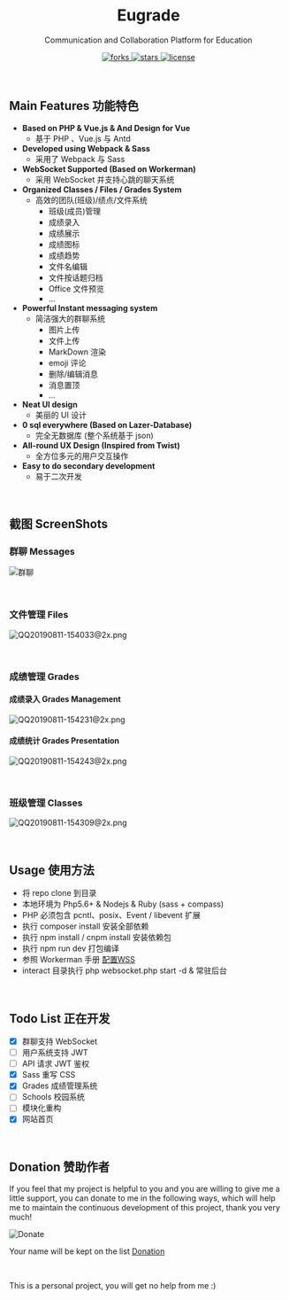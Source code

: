 <div align="center">
  <h1>Eugrade</h1>
  <p>Communication and Collaboration Platform for Education</p>
  <a href="https://github.com/HelipengTony/pokers">
    <img src="https://img.shields.io/github/forks/HelipengTony/pokers.svg" alt="forks">
  </a>

  <a href="https://github.com/HelipengTony/pokers">
    <img src="https://img.shields.io/github/stars/HelipengTony/pokers.svg" alt="stars">
  </a>

  <a href="https://github.com/HelipengTony/pokers">
    <img src="https://img.shields.io/github/license/HelipengTony/pokers.svg" alt="license">
  </a>
</div>

<br/>

<br/>

## Main Features 功能特色
+ **Based on PHP & Vue.js & And Design for Vue**
  - 基于 PHP 、Vue.js 与 Antd
+ **Developed using Webpack & Sass**
  - 采用了 Webpack 与 Sass
+ **WebSocket Supported (Based on Workerman)**
  - 采用 WebSocket 并支持心跳的聊天系统
+ **Organized Classes / Files / Grades System**
  - 高效的团队(班级)/绩点/文件系统
    - 班级(成员)管理
    - 成绩录入
    - 成绩展示
    - 成绩图标
    - 成绩趋势
    - 文件名编辑
    - 文件按话题归档
    - Office 文件预览
    - ...
+ **Powerful Instant messaging system**
  - 简洁强大的群聊系统
    - 图片上传
    - 文件上传
    - MarkDown 渲染
    - emoji 评论
    - 删除/编辑消息
    - 消息置顶
    - ...
+ **Neat UI design**
  - 美丽的 UI 设计
+ **0 sql everywhere (Based on Lazer-Database)**
  - 完全无数据库 (整个系统基于 json)
+ **All-round UX Design (Inspired from Twist)**
  - 全方位多元的用户交互操作
+ **Easy to do secondary development**
  - 易于二次开发

<br/>

## 截图 ScreenShots

### 群聊 Messages
![群聊](https://i.loli.net/2019/08/11/9mlG8aY1pk26vVc.png)

<br/>

### 文件管理 Files
![QQ20190811-154033@2x.png](https://i.loli.net/2019/08/11/7TrzcqCoj6JBMLZ.png)

<br/>

### 成绩管理 Grades
#### 成绩录入 Grades Management
![QQ20190811-154231@2x.png](https://i.loli.net/2019/08/11/slKgJBHyPR3awpY.png)

#### 成绩统计 Grades Presentation
![QQ20190811-154243@2x.png](https://i.loli.net/2019/08/11/geo13G6n4S5Oxud.png)

<br/>

### 班级管理 Classes
![QQ20190811-154309@2x.png](https://i.loli.net/2019/08/11/hVxluvskWZtI7wc.png)

<br/>

## Usage 使用方法
+ 将 repo clone 到目录
+ 本地环境为 Php5.6+ & Nodejs & Ruby (sass + compass)
+ PHP 必须包含 pcntl、posix、Event / libevent 扩展
+ 执行 composer install 安装全部依赖
+ 执行 npm install / cnpm install 安装依赖包
+ 执行 npm run dev 打包编译
+ 参照 Workerman 手册 [配置WSS](http://doc.workerman.net/faq/secure-websocket-server.html)
+ interact 目录执行 php websocket.php start -d & 常驻后台

<br/>

## Todo List 正在开发
+ [x] 群聊支持 WebSocket
+ [ ] 用户系统支持 JWT
+ [ ] API 请求 JWT 鉴权
+ [x] Sass 重写 CSS
+ [x] Grades 成绩管理系统
+ [ ] Schools 校园系统
+ [ ] 模块化重构
+ [x] 网站首页

<br/>

## Donation 赞助作者
If you feel that my project is helpful to you and you are willing to give me a little support, you can donate to me in the following ways, which will help me to maintain the continuous development of this project, thank you very much!
<br/>

![Donate](https://i.loli.net/2019/02/18/5c6a80afd1e26.png)

Your name will be kept on the list [Donation](https://www.snapaper.com/donate)

<br/>

This is a personal project, you will get no help from me :)
